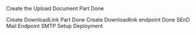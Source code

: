 Create the Upload Document Part  Done 

Create DownloadLink Part Done 
Create Downloadlink endpoint Done 
SEnD Mail Endpoint 
SMTP Setup
Deployment
